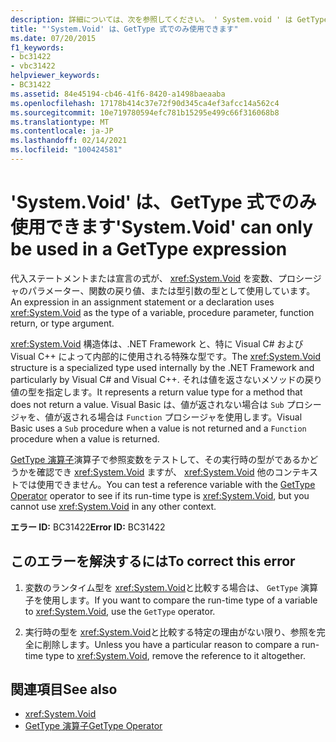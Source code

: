 ```yaml
---
description: 詳細については、次を参照してください。 ' System.void ' は GetType 式でのみ使用できます
title: "'System.Void' は、GetType 式でのみ使用できます"
ms.date: 07/20/2015
f1_keywords:
- bc31422
- vbc31422
helpviewer_keywords:
- BC31422
ms.assetid: 84e45194-cb46-41f6-8420-a1498baeaaba
ms.openlocfilehash: 17178b414c37e72f90d345ca4ef3afcc14a562c4
ms.sourcegitcommit: 10e719780594efc781b15295e499c66f316068b8
ms.translationtype: MT
ms.contentlocale: ja-JP
ms.lasthandoff: 02/14/2021
ms.locfileid: "100424581"
---
```

# <a name="systemvoid-can-only-be-used-in-a-gettype-expression"></a><span data-ttu-id="0ec95-103">'System.Void' は、GetType 式でのみ使用できます</span><span class="sxs-lookup"><span data-stu-id="0ec95-103">'System.Void' can only be used in a GetType expression</span></span>

<span data-ttu-id="0ec95-104">代入ステートメントまたは宣言の式が、 <xref:System.Void> を変数、プロシージャのパラメーター、関数の戻り値、または型引数の型として使用しています。</span><span class="sxs-lookup"><span data-stu-id="0ec95-104">An expression in an assignment statement or a declaration uses <xref:System.Void> as the type of a variable, procedure parameter, function return, or type argument.</span></span>  
  
 <span data-ttu-id="0ec95-105"><xref:System.Void> 構造体は、.NET Framework と、特に Visual C# および Visual C++ によって内部的に使用される特殊な型です。</span><span class="sxs-lookup"><span data-stu-id="0ec95-105">The <xref:System.Void> structure is a specialized type used internally by the .NET Framework and particularly by Visual C# and Visual C++.</span></span> <span data-ttu-id="0ec95-106">それは値を返さないメソッドの戻り値の型を指定します。</span><span class="sxs-lookup"><span data-stu-id="0ec95-106">It represents a return value type for a method that does not return a value.</span></span> <span data-ttu-id="0ec95-107">Visual Basic は、値が返されない場合は `Sub` プロシージャを、値が返される場合は `Function` プロシージャを使用します。</span><span class="sxs-lookup"><span data-stu-id="0ec95-107">Visual Basic uses a `Sub` procedure when a value is not returned and a `Function` procedure when a value is returned.</span></span>  
  
 <span data-ttu-id="0ec95-108">[GetType 演算子](../language-reference/operators/gettype-operator.md)演算子で参照変数をテストして、その実行時の型がであるかどうかを確認でき <xref:System.Void> ますが、 <xref:System.Void> 他のコンテキストでは使用できません。</span><span class="sxs-lookup"><span data-stu-id="0ec95-108">You can test a reference variable with the [GetType Operator](../language-reference/operators/gettype-operator.md) operator to see if its run-time type is <xref:System.Void>, but you cannot use <xref:System.Void> in any other context.</span></span>  
  
 <span data-ttu-id="0ec95-109">**エラー ID:** BC31422</span><span class="sxs-lookup"><span data-stu-id="0ec95-109">**Error ID:** BC31422</span></span>  
  
## <a name="to-correct-this-error"></a><span data-ttu-id="0ec95-110">このエラーを解決するには</span><span class="sxs-lookup"><span data-stu-id="0ec95-110">To correct this error</span></span>  
  
1. <span data-ttu-id="0ec95-111">変数のランタイム型を <xref:System.Void>と比較する場合は、 `GetType` 演算子を使用します。</span><span class="sxs-lookup"><span data-stu-id="0ec95-111">If you want to compare the run-time type of a variable to <xref:System.Void>, use the `GetType` operator.</span></span>  
  
2. <span data-ttu-id="0ec95-112">実行時の型を <xref:System.Void>と比較する特定の理由がない限り、参照を完全に削除します。</span><span class="sxs-lookup"><span data-stu-id="0ec95-112">Unless you have a particular reason to compare a run-time type to <xref:System.Void>, remove the reference to it altogether.</span></span>  
  
## <a name="see-also"></a><span data-ttu-id="0ec95-113">関連項目</span><span class="sxs-lookup"><span data-stu-id="0ec95-113">See also</span></span>

- <xref:System.Void>
- [<span data-ttu-id="0ec95-114">GetType 演算子</span><span class="sxs-lookup"><span data-stu-id="0ec95-114">GetType Operator</span></span>](../language-reference/operators/gettype-operator.md)
